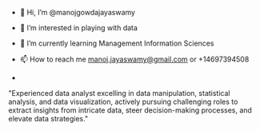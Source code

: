 - 👋 Hi, I’m @manojgowdajayaswamy
- 👀 I’m interested in playing with data
- 🌱 I’m currently learning Management Information Sciences
- 📫 How to reach me manoj.jayaswamy@gmail.com or +14697394508

- 
"Experienced data analyst excelling in data manipulation, statistical analysis, and data visualization, actively pursuing challenging 
roles to extract insights from intricate data, steer decision-making processes, and elevate data strategies."

<!---
manojgowdajayaswamy/manojgowdajayaswamy is a ✨ special ✨ repository because its `README.md` (this file) appears on your GitHub profile.
You can click the Preview link to take a look at your changes.
--->
